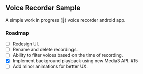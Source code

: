 ## Voice Recorder Sample
A  simple work in progress (🚧) voice recorder android app.
### Roadmap
* [ ] Redesign UI.
* [ ] Rename and delete recordings.
* [ ] Ability to filter voices based on the time of recording.
* [x] Implement background playback using new Media3 API. #15
* [ ] Add minor animations for better UX.
